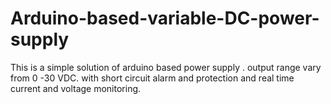 # Arduino-based-variable-DC-power-supply
This is a simple solution of arduino based power supply . output range vary from 0 -30 VDC. with short circuit alarm and protection and real time current and voltage monitoring.
